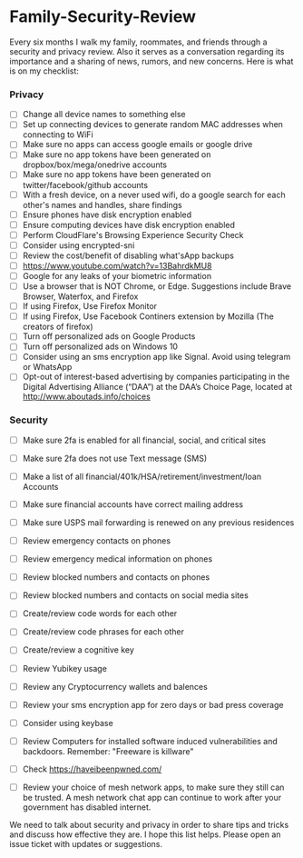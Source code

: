 # Family-Security-Review
Every six months I walk my family, roommates, and friends through a security and privacy review. Also it serves as a conversation regarding its importance and a sharing of news, rumors, and new concerns. Here is what is on my checklist:

### Privacy

- [ ] Change all device names to something else
- [ ] Set up connecting devices to generate random MAC addresses when connecting to WiFi
- [ ] Make sure no apps can access google emails or google drive
- [ ] Make sure no app tokens have been generated on dropbox/box/mega/onedrive accounts
- [ ] Make sure no app tokens have been generated on twitter/facebook/github accounts
- [ ] With a fresh device, on a never used wifi, do a google search for each other's names and handles, share findings
- [ ] Ensure phones have disk encryption enabled
- [ ] Ensure computing devices have disk encryption enabled
- [ ] Perform CloudFlare's Browsing Experience Security Check
- [ ] Consider using encrypted-sni
- [ ] Review the cost/benefit of disabling what'sApp backups
- [ ] https://www.youtube.com/watch?v=13BahrdkMU8
- [ ] Google for any leaks of your biometric information
- [ ] Use a browser that is NOT Chrome, or Edge. Suggestions include Brave Browser, Waterfox, and Firefox
- [ ] If using Firefox, Use Firefox Monitor
- [ ] If using Firefox, Use Facebook Continers extension by Mozilla (The creators of firefox)
- [ ] Turn off personalized ads on Google Products
- [ ] Turn off personalized ads on Windows 10
- [ ] Consider using an sms encryption app like Signal. Avoid using telegram or WhatsApp
- [ ] Opt-out of interest-based advertising by companies participating in the Digital Advertising Alliance (“DAA”) at the DAA’s Choice Page, located at http://www.aboutads.info/choices

### Security

- [ ] Make sure 2fa is enabled for all financial, social, and critical sites
- [ ] Make sure 2fa does not use Text message (SMS)
- [ ] Make a list of all financial/401k/HSA/retirement/investment/loan Accounts
- [ ] Make sure financial accounts have correct mailing address
- [ ] Make sure USPS mail forwarding is renewed on any previous residences
- [ ] Review emergency contacts on phones
- [ ] Review emergency medical information on phones
- [ ] Review blocked numbers and contacts on phones
- [ ] Review blocked numbers and contacts on social media sites
- [ ] Create/review code words for each other
- [ ] Create/review code phrases for each other
- [ ] Create/review a cognitive key
- [ ] Review Yubikey usage
- [ ] Review any Cryptocurrency wallets and balences
- [ ] Review your sms encryption app for zero days or bad press coverage
- [ ] Consider using keybase
- [ ] Review Computers for installed software induced vulnerabilities and backdoors. Remember: "Freeware is killware"
- [ ] Check https://haveibeenpwned.com/
- [ ] Review your choice of mesh network apps, to make sure they still can be trusted. A mesh network chat app can continue to work after your government has disabled internet.



We need to talk about security and privacy in order to share tips and tricks and discuss how effective they are. I hope this list helps. Please open an issue ticket with updates or suggestions.
